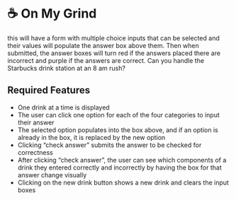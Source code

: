 # ☕ On My Grind

this will have a form with multiple choice inputs that can be selected and their values will populate the answer box above them. Then when submitted, the answer boxes will turn red if the answers placed there are incorrect and purple if the answers are correct. Can you handle the Starbucks drink station at an 8 am rush?

## Required Features

- One drink at a time is displayed
- The user can click one option for each of the four categories to input their answer
- The selected option populates into the box above, and if an option is already in the box, it is replaced by the new option
- Clicking “check answer” submits the answer to be checked for correctness
- After clicking “check answer”, the user can see which components of a drink they entered correctly and incorrectly by having the box for that answer change visually
- Clicking on the new drink button shows a new drink and clears the input boxes